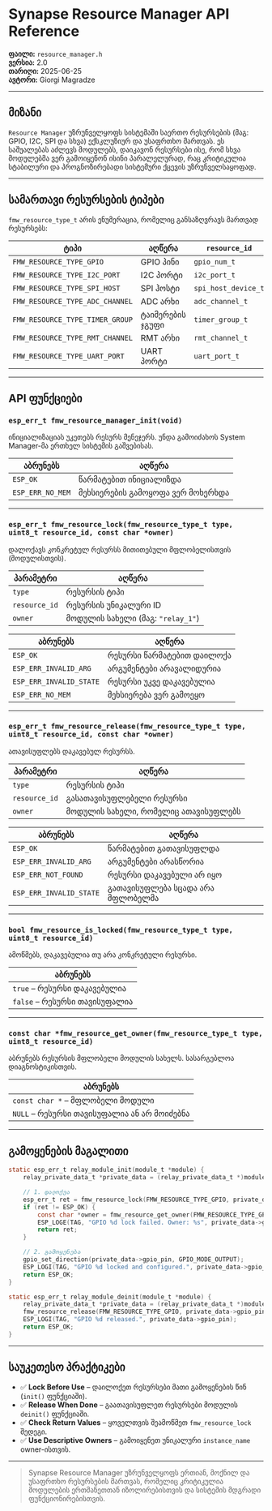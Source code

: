 # Synapse Resource Manager API Reference

**ფაილი:** `resource_manager.h`  
**ვერსია:** 2.0  
**თარიღი:** 2025-06-25  
**ავტორი:** Giorgi Magradze  

---

## მიზანი

`Resource Manager` უზრუნველყოფს სისტემაში საერთო რესურსების (მაგ: GPIO, I2C, SPI და სხვა) ექსკლუზიურ და უსაფრთხო მართვას. ეს საშუალებას აძლევს მოდულებს, დაიკავონ რესურსები ისე, რომ სხვა მოდულებმა ვერ გამოიყენონ ისინი პარალელურად, რაც კრიტიკულია სტაბილური და პროგნოზირებადი სისტემური ქცევის უზრუნველსაყოფად.

---

## სამართავი რესურსების ტიპები

`fmw_resource_type_t` არის ენუმერაცია, რომელიც განსაზღვრავს მართვად რესურსებს:

| ტიპი | აღწერა | `resource_id` |
|------|--------|----------------|
| `FMW_RESOURCE_TYPE_GPIO` | GPIO პინი | `gpio_num_t` |
| `FMW_RESOURCE_TYPE_I2C_PORT` | I2C პორტი | `i2c_port_t` |
| `FMW_RESOURCE_TYPE_SPI_HOST` | SPI ჰოსტი | `spi_host_device_t` |
| `FMW_RESOURCE_TYPE_ADC_CHANNEL` | ADC არხი | `adc_channel_t` |
| `FMW_RESOURCE_TYPE_TIMER_GROUP` | ტაიმერების ჯგუფი | `timer_group_t` |
| `FMW_RESOURCE_TYPE_RMT_CHANNEL` | RMT არხი | `rmt_channel_t` |
| `FMW_RESOURCE_TYPE_UART_PORT` | UART პორტი | `uart_port_t` |

---

## API ფუნქციები

### `esp_err_t fmw_resource_manager_init(void)`

ინიციალიზაციას უკეთებს რესურს მენეჯერს. უნდა გამოიძახოს System Manager-მა ერთხელ სისტემის გაშვებისას.

| აბრუნებს | აღწერა |
|----------|--------|
| `ESP_OK` | წარმატებით ინიციალიზდა |
| `ESP_ERR_NO_MEM` | მეხსიერების გამოყოფა ვერ მოხერხდა |

---

### `esp_err_t fmw_resource_lock(fmw_resource_type_t type, uint8_t resource_id, const char *owner)`

დალოქავს კონკრეტულ რესურსს მითითებული მფლობელისთვის (მოდულისთვის).

| პარამეტრი | აღწერა |
|-----------|--------|
| `type` | რესურსის ტიპი |
| `resource_id` | რესურსის უნიკალური ID |
| `owner` | მოდულის სახელი (მაგ: `"relay_1"`) |

| აბრუნებს | აღწერა |
|----------|--------|
| `ESP_OK` | რესურსი წარმატებით დაილოქა |
| `ESP_ERR_INVALID_ARG` | არგუმენტები არავალიდურია |
| `ESP_ERR_INVALID_STATE` | რესურსი უკვე დაკავებულია |
| `ESP_ERR_NO_MEM` | მეხსიერება ვერ გამოეყო |

---

### `esp_err_t fmw_resource_release(fmw_resource_type_t type, uint8_t resource_id, const char *owner)`

ათავისუფლებს დაკავებულ რესურსს.

| პარამეტრი | აღწერა |
|-----------|--------|
| `type` | რესურსის ტიპი |
| `resource_id` | გასათავისუფლებელი რესურსი |
| `owner` | მოდულის სახელი, რომელიც ათავისუფლებს |

| აბრუნებს | აღწერა |
|----------|--------|
| `ESP_OK` | წარმატებით გათავისუფლდა |
| `ESP_ERR_INVALID_ARG` | არგუმენტები არასწორია |
| `ESP_ERR_NOT_FOUND` | რესურსი დაკავებული არ იყო |
| `ESP_ERR_INVALID_STATE` | გათავისუფლება სცადა არა მფლობელმა |

---

### `bool fmw_resource_is_locked(fmw_resource_type_t type, uint8_t resource_id)`

ამოწმებს, დაკავებულია თუ არა კონკრეტული რესურსი.

| აბრუნებს |
|----------|
| `true` – რესურსი დაკავებულია |
| `false` – რესურსი თავისუფალია |

---

### `const char *fmw_resource_get_owner(fmw_resource_type_t type, uint8_t resource_id)`

აბრუნებს რესურსის მფლობელი მოდულის სახელს. სასარგებლოა დიაგნოსტიკისთვის.

| აბრუნებს |
|----------|
| `const char *` – მფლობელი მოდული |
| `NULL` – რესურსი თავისუფალია ან არ მოიძებნა |

---

## გამოყენების მაგალითი

```c
static esp_err_t relay_module_init(module_t *module) {
    relay_private_data_t *private_data = (relay_private_data_t *)module->private_data;

    // 1. დალოქვა
    esp_err_t ret = fmw_resource_lock(FMW_RESOURCE_TYPE_GPIO, private_data->gpio_pin, private_data->instance_name);
    if (ret != ESP_OK) {
        const char *owner = fmw_resource_get_owner(FMW_RESOURCE_TYPE_GPIO, private_data->gpio_pin);
        ESP_LOGE(TAG, "GPIO %d lock failed. Owner: %s", private_data->gpio_pin, owner ?: "unknown");
        return ret;
    }

    // 2. გამოყენება
    gpio_set_direction(private_data->gpio_pin, GPIO_MODE_OUTPUT);
    ESP_LOGI(TAG, "GPIO %d locked and configured.", private_data->gpio_pin);
    return ESP_OK;
}

static esp_err_t relay_module_deinit(module_t *module) {
    relay_private_data_t *private_data = (relay_private_data_t *)module->private_data;
    fmw_resource_release(FMW_RESOURCE_TYPE_GPIO, private_data->gpio_pin, private_data->instance_name);
    ESP_LOGI(TAG, "GPIO %d released.", private_data->gpio_pin);
    return ESP_OK;
}
```

---

## საუკეთესო პრაქტიკები

- ✅ **Lock Before Use** – დაილოქეთ რესურსები მათი გამოყენების წინ (`init()` ფუნქციაში).
- ✅ **Release When Done** – გაათავისუფლეთ რესურსები მოდულის `deinit()` ფუნქციაში.
- ✅ **Check Return Values** – ყოველთვის შეამოწმეთ `fmw_resource_lock` შედეგი.
- ✅ **Use Descriptive Owners** – გამოიყენეთ უნიკალური `instance_name` owner-ისთვის.

---

> Synapse Resource Manager უზრუნველყოფს ერთიან, მოქნილ და უსაფრთხო რესურსების მართვას, რომელიც კრიტიკულია მოდულების ერთმანეთთან იზოლირებისთვის და სისტემის მდგრადი ფუნქციონირებისთვის.